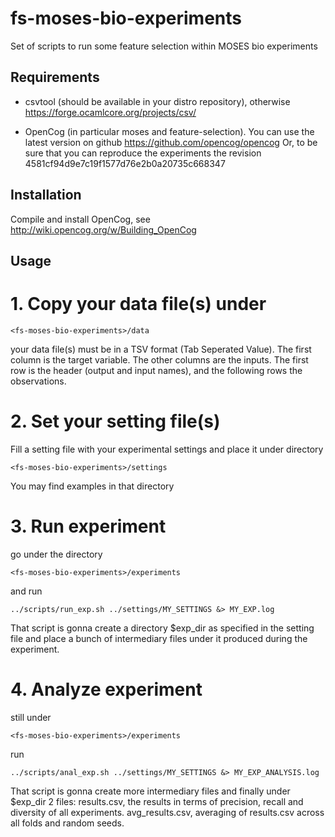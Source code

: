 fs-moses-bio-experiments
========================

Set of scripts to run some feature selection within MOSES bio experiments

Requirements
------------

- csvtool (should be available in your distro repository), otherwise
  https://forge.ocamlcore.org/projects/csv/

- OpenCog (in particular moses and feature-selection). You can use the
  latest version on github https://github.com/opencog/opencog
  Or, to be sure that you can reproduce the experiments the revision
  4581cf94d9e7c19f1577d76e2b0a20735c668347

Installation
------------

Compile and install OpenCog, see http://wiki.opencog.org/w/Building_OpenCog

Usage
-----

# 1. Copy your data file(s) under

    <fs-moses-bio-experiments>/data
    
your data file(s) must be in a TSV format (Tab Seperated Value). The
first column is the target variable. The other columns are the
inputs. The first row is the header (output and input names), and the
following rows the observations.

# 2. Set your setting file(s)
Fill a setting file with your experimental settings and place it under
directory

    <fs-moses-bio-experiments>/settings
    
You may find examples in that directory

# 3. Run experiment

go under the directory

    <fs-moses-bio-experiments>/experiments

and run

    ../scripts/run_exp.sh ../settings/MY_SETTINGS &> MY_EXP.log

That script is gonna create a directory $exp_dir as specified in the
setting file and place a bunch of intermediary files under it produced
during the experiment.

# 4. Analyze experiment

still under

    <fs-moses-bio-experiments>/experiments
    
run

    ../scripts/anal_exp.sh ../settings/MY_SETTINGS &> MY_EXP_ANALYSIS.log

That script is gonna create more intermediary files and finally under
$exp_dir 2 files: results.csv, the results in terms of precision,
recall and diversity of all experiments.  avg_results.csv, averaging
of results.csv across all folds and random seeds.
